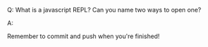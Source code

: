 Q: What is a javascript REPL? Can you name two ways to open one?

A: 


Remember to commit and push when you're finished!